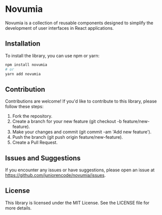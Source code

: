 # Novumia

Novumia is a collection of reusable components designed to simplify the development of user interfaces in React applications.

## Installation

To install the library, you can use npm or yarn:

```bash
npm install novumia
# or
yarn add novumia
```

## Contribution

Contributions are welcome! If you'd like to contribute to this library, please follow these steps:

1. Fork the repository.
2. Create a branch for your new feature (git checkout -b feature/new-feature).
3. Make your changes and commit (git commit -am 'Add new feature').
4. Push the branch (git push origin feature/new-feature).
5. Create a Pull Request.

## Issues and Suggestions

If you encounter any issues or have suggestions, please open an issue at https://github.com/juniorencode/novumia/issues.

## License

This library is licensed under the MIT License. See the LICENSE file for more details.
